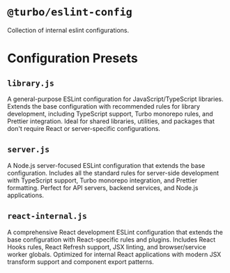 # `@turbo/eslint-config`

Collection of internal eslint configurations.

# Configuration Presets

## `library.js`

A general-purpose ESLint configuration for JavaScript/TypeScript libraries. Extends the base configuration with recommended rules for library development, including TypeScript support, Turbo monorepo rules, and Prettier integration. Ideal for shared libraries, utilities, and packages that don't require React or server-specific configurations.

## `server.js`

A Node.js server-focused ESLint configuration that extends the base configuration. Includes all the standard rules for server-side development with TypeScript support, Turbo monorepo integration, and Prettier formatting. Perfect for API servers, backend services, and Node.js applications.

## `react-internal.js`

A comprehensive React development ESLint configuration that extends the base configuration with React-specific rules and plugins. Includes React Hooks rules, React Refresh support, JSX linting, and browser/service worker globals. Optimized for internal React applications with modern JSX transform support and component export patterns.

